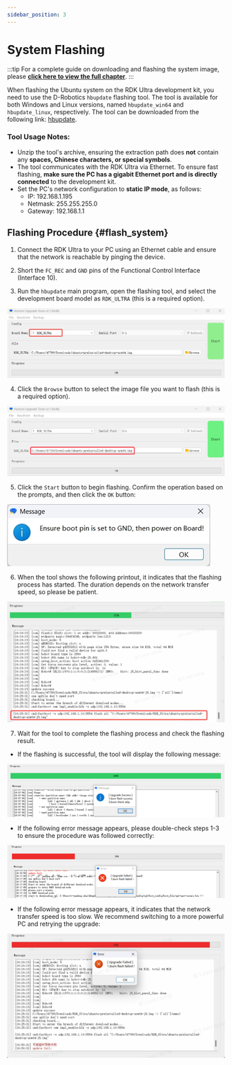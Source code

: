 ```yaml
---
sidebar_position: 3
---
```


# System Flashing

:::tip
For a complete guide on downloading and flashing the system image, please [**click here to view the full chapter**](../../../01_Quick_start/install_os.md).
:::

When flashing the Ubuntu system on the RDK Ultra development kit, you need to use the D-Robotics `hbupdate` flashing tool. The tool is available for both Windows and Linux versions, named `hbupdate_win64` and `hbupdate_linux`, respectively. The tool can be downloaded from the following link: [hbupdate](https://archive.d-robotics.cc/downloads/en/hbupdate/).

### Tool Usage Notes:
- Unzip the tool's archive, ensuring the extraction path does **not** contain any **spaces, Chinese characters, or special symbols**.
- The tool communicates with the RDK Ultra via Ethernet. To ensure fast flashing, **make sure the PC has a gigabit Ethernet port and is directly connected** to the development kit.
- Set the PC's network configuration to **static IP mode**, as follows:
  - IP: 192.168.1.195
  - Netmask: 255.255.255.0
  - Gateway: 192.168.1.1

## Flashing Procedure {#flash_system}

1) Connect the RDK Ultra to your PC using an Ethernet cable and ensure that the network is reachable by pinging the device.

2) Short the `FC_REC` and `GND` pins of the Functional Control Interface (Interface 10).

3) Run the `hbupdate` main program, open the flashing tool, and select the development board model as `RDK_ULTRA` (this is a required option).

![image-flash-system1](../../../../../../../static/img/07_Advanced_development/01_hardware_development/rdk_ultra/image/rdk_ultra/image-rdk-ultra-system1.jpg)

4) Click the `Browse` button to select the image file you want to flash (this is a required option).

![image-flash-system2](../../../../../../../static/img/07_Advanced_development/01_hardware_development/rdk_ultra/image/rdk_ultra/image-rdk-ultra-system2.jpg)

5) Click the `Start` button to begin flashing. Confirm the operation based on the prompts, and then click the `OK` button:

![image-flash-system3](../../../../../../../static/img/07_Advanced_development/01_hardware_development/rdk_ultra/image/rdk_ultra/image-system-download3.jpg)

6) When the tool shows the following printout, it indicates that the flashing process has started. The duration depends on the network transfer speed, so please be patient.

![image-flash-system4](../../../../../../../static/img/07_Advanced_development/01_hardware_development/rdk_ultra/image/rdk_ultra/image-rdk-ultra-system4.jpg)

7) Wait for the tool to complete the flashing process and check the flashing result.

- If the flashing is successful, the tool will display the following message:

![image-flash-system6](../../../../../../../static/img/07_Advanced_development/01_hardware_development/rdk_ultra/image/rdk_ultra/image-rdk-ultra-system6.png)

- If the following error message appears, please double-check steps 1-3 to ensure the procedure was followed correctly:

![image-flash-system7](../../../../../../../static/img/07_Advanced_development/01_hardware_development/rdk_ultra/image/rdk_ultra/image-rdk-ultra-system7.png)

- If the following error message appears, it indicates that the network transfer speed is too slow. We recommend switching to a more powerful PC and retrying the upgrade:

![image-flash-system8](../../../../../../../static/img/07_Advanced_development/01_hardware_development/rdk_ultra/image/rdk_ultra/image-rdk-ultra-system8.jpg)
